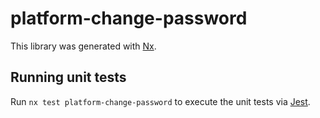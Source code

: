 # platform-change-password

This library was generated with [Nx](https://nx.dev).

## Running unit tests

Run `nx test platform-change-password` to execute the unit tests via [Jest](https://jestjs.io).
